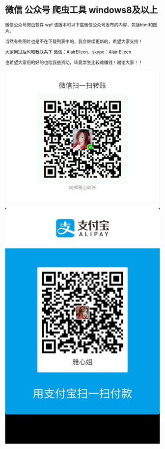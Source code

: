 # 微信 公众号 爬虫工具 windows8及以上
微信公众号爬虫软件 wpf
该版本可以下载微信公众号发布的内容，包括html和图片。

当然有些图片也是不在下载列表中的，我会继续更新的，希望大家支持！

大家用过后也和我联系下
                  微信：AlairEileen、skype：Alair Eileen
                  
                  
也希望大家用的好的也给我些资助，毕竟学生比较难赚钱！谢谢大家！！

![image](https://github.com/AlairEileen/AlairSpace/blob/master/Resources/WeChatCode.jpg)


![image](https://github.com/AlairEileen/AlairSpace/blob/master/Resources/AlipayCode.jpg)
